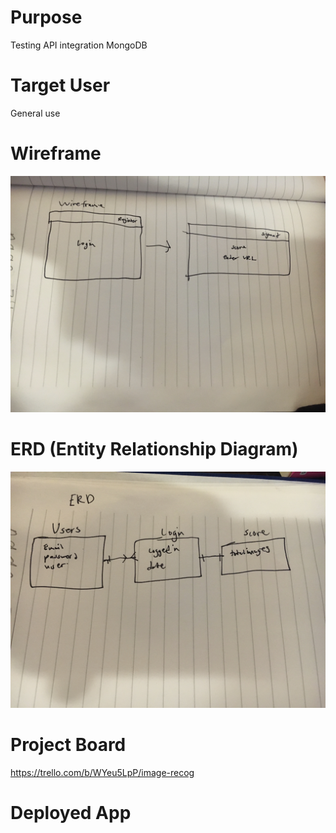 # Purpose
Testing API integration MongoDB

# Target User
General use

# Wireframe
![Wireframe](./images/wireframejpg.jpg)

# ERD (Entity Relationship Diagram)
![ERD](./images/ERD.jpg)

# Project Board
https://trello.com/b/WYeu5LpP/image-recog

# Deployed App